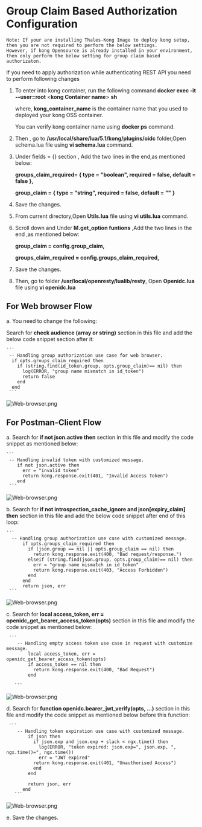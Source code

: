 # Group Claim Based Authorization Configuration

```
Note: If your are installing Thales-Kong Image to deploy kong setup, then you are not required to perform the below settings.
However, if kong Opensource is already installed in your environment, then only perform the below setting for group claim based authorizaton.
```

If you need to apply authorization while authenticating REST API you need to perform following changes

1. To enter into kong container, run the following command
    **docker exec -it --user=root** <**kong Container name**> **sh**

   where, **kong_container_name** is the container name that you used to deployed your kong OSS container.

   You can verify kong container name using **docker ps** command.

2. Then , go to **/usr/local/share/lua/5.1/kong/plugins/oidc** folder,Open schema.lua file using **vi schema.lua** command.

3. Under fields = {} section , Add the two lines in the end,as mentioned below:
   
    **groups_claim_required= { type = "boolean", required = false, default = false },**
   
    **group_claim = { type = "string", required = false, default = "" }**

4. Save the changes.

5. From current directory,Open **Utils.lua** file using **vi utils.lua** command.

6. Scroll down and Under **M.get_option funtions** ,Add the two lines in the end ,as mentioned below:
    
      **group_claim = config.group_claim,**
      
      **groups_claim_required = config.groups_claim_required,**

7. Save the changes.

8. Then, go to folder **/usr/local/openresty/lualib/resty**, Open **Openidc.lua** file using **vi openidc.lua**

## For Web browser Flow

a. You need to change the following:
 
 Search for **check audience (array or string)** section in this file and add the below code snippet section after it:

    ```
     -- Handling group authorization use case for web browser.
      if opts.groups_claim_required then
        if (string.find(id_token.group, opts.group_claim)== nil) then
          log(ERROR, "group name mismatch in id_token")
          return false
        end
      end 
     ```
 ![Web-browser.png](http://10.124.100.55/Gemalto/IntegrationAutomation/blob/master/Kong%20Gateway/kong/lib/resty/Resources/web-browser.png)
 
 ## For Postman-Client Flow
 
 a. Search for **if not json.active then** section in this file and modify the code snippet as mentioned below:

    ```
     -- Handling invalid token with customized message. 
        if not json.active then
          err = "invalid token"
          return kong.response.exit(401, "Invalid Access Token")
        end
     ```
     
 ![Web-browser.png](http://10.124.100.55/Gemalto/IntegrationAutomation/blob/master/Kong%20Gateway/kong/lib/resty/Resources/postman-invalid_token.png)
 
  b. Search for **if not introspection_cache_ignore and json[expiry_claim] then** section in this file and add the below code snippet after end of this loop:

    ```
      -- Handling group authorization use case with customized message.
          if opts.groups_claim_required then
            if (json.group == nil || opts.group_claim == nil) then
              return kong.response.exit(400, "Bad request/response.")
            elseif (string.find(json.group, opts.group_claim)== nil) then
              err = "group name mismatch in id_token"
              return kong.response.exit(403, "Access Forbidden")
            end
          end
          return json, err
     ```
![Web-browser.png](http://10.124.100.55/Gemalto/IntegrationAutomation/blob/master/Kong%20Gateway/kong/lib/resty/Resources/postman-group%20claim%20and%20msg.png)

  c. Search for **local access_token, err = openidc_get_bearer_access_token(opts)** section in this file and modify the code snippet as mentioned below:
   
     ```
        -- Handling empty access token use case in request with customize message.
            local access_token, err = openidc_get_bearer_access_token(opts)
            if access_token == nil then
              return kong.response.exit(400, "Bad Request")
            end

       ```

![Web-browser.png](http://10.124.100.55/Gemalto/IntegrationAutomation/blob/master/Kong%20Gateway/kong/lib/resty/Resources/postman-Nogroupclaim.png)

  d. Search for **function openidc.bearer_jwt_verify(opts, ...)** section in this file and modify the code snippet as mentioned below before this function:
   
     ```
        -- Handling token expiration use case with customized message.
            if json then
              if json.exp and json.exp + slack < ngx.time() then
                log(ERROR, "token expired: json.exp=", json.exp, ", ngx.time()=", ngx.time())
                err = "JWT expired"
              return kong.response.exit(401, "Unauthorised Access")
              end
            end

            return json, err
          end
       ```
![Web-browser.png](http://10.124.100.55/Gemalto/IntegrationAutomation/blob/master/Kong%20Gateway/kong/lib/resty/Resources/postman-JWTExpired%20msg.png)

e. Save the changes.
